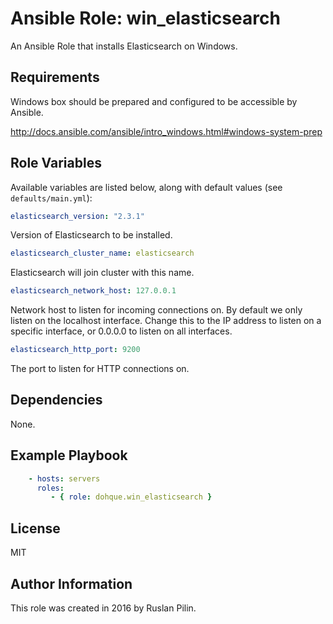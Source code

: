 Ansible Role: win_elasticsearch
===============================

An Ansible Role that installs Elasticsearch on Windows.

Requirements
------------

Windows box should be prepared and configured to be accessible by Ansible.

<http://docs.ansible.com/ansible/intro_windows.html#windows-system-prep>

Role Variables
--------------

Available variables are listed below, along with default values (see `defaults/main.yml`):

```yaml
elasticsearch_version: "2.3.1"
```

Version of Elasticsearch to be installed.

```yaml
elasticsearch_cluster_name: elasticsearch
```

Elasticsearch will join cluster with this name.

```yaml
elasticsearch_network_host: 127.0.0.1
```

Network host to listen for incoming connections on. By default we only listen
 on the localhost interface. Change this to the IP address to listen on a
 specific interface, or 0.0.0.0 to listen on all interfaces.

```yaml
elasticsearch_http_port: 9200
```

The port to listen for HTTP connections on.

Dependencies
------------

  None.

Example Playbook
----------------

```yaml
    - hosts: servers
      roles:
         - { role: dohque.win_elasticsearch }
```

License
-------

MIT

Author Information
------------------

This role was created in 2016 by Ruslan Pilin.
